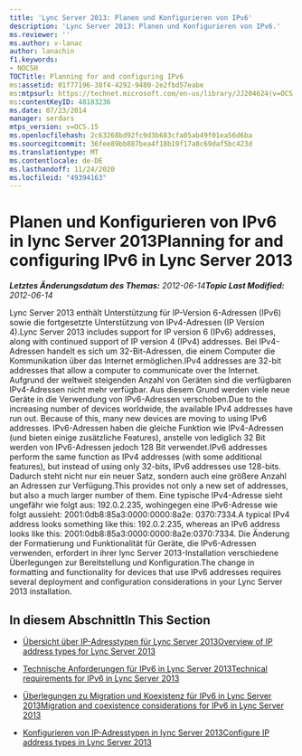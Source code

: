 ```yaml
---
title: 'Lync Server 2013: Planen und Konfigurieren von IPv6'
description: 'Lync Server 2013: Planen und Konfigurieren von IPv6.'
ms.reviewer: ''
ms.author: v-lanac
author: lanachin
f1.keywords:
- NOCSH
TOCTitle: Planning for and configuring IPv6
ms:assetid: 01f77196-38f4-4292-9480-2e2fbd57eabe
ms:mtpsurl: https://technet.microsoft.com/en-us/library/JJ204624(v=OCS.15)
ms:contentKeyID: 48183236
ms.date: 07/23/2014
manager: serdars
mtps_version: v=OCS.15
ms.openlocfilehash: 2c63268bd92fc9d3b683cfa05ab49f01ea56d6ba
ms.sourcegitcommit: 36fee89bb887bea4f18b19f17a8c69daf5bc423d
ms.translationtype: MT
ms.contentlocale: de-DE
ms.lasthandoff: 11/24/2020
ms.locfileid: "49394163"
---
```

# <a name="planning-for-and-configuring-ipv6-in-lync-server-2013"></a><span data-ttu-id="c57d9-103">Planen und Konfigurieren von IPv6 in lync Server 2013</span><span class="sxs-lookup"><span data-stu-id="c57d9-103">Planning for and configuring IPv6 in Lync Server 2013</span></span>

<div data-xmlns="http://www.w3.org/1999/xhtml">

<div class="topic" data-xmlns="http://www.w3.org/1999/xhtml" data-msxsl="urn:schemas-microsoft-com:xslt" data-cs="https://msdn.microsoft.com/">

<div data-asp="https://msdn2.microsoft.com/asp">



</div>

<div id="mainSection">

<div id="mainBody"><span data-ttu-id="c57d9-104">

<span> </span></span><span class="sxs-lookup"><span data-stu-id="c57d9-104">

<span> </span></span></span>

<span data-ttu-id="c57d9-105">_**Letztes Änderungsdatum des Themas:** 2012-06-14_</span><span class="sxs-lookup"><span data-stu-id="c57d9-105">_**Topic Last Modified:** 2012-06-14_</span></span>

<span data-ttu-id="c57d9-106">Lync Server 2013 enthält Unterstützung für IP-Version 6-Adressen (IPv6) sowie die fortgesetzte Unterstützung von IPv4-Adressen (IP Version 4).</span><span class="sxs-lookup"><span data-stu-id="c57d9-106">Lync Server 2013 includes support for IP version 6 (IPv6) addresses, along with continued support of IP version 4 (IPv4) addresses.</span></span> <span data-ttu-id="c57d9-107">Bei IPv4-Adressen handelt es sich um 32-Bit-Adressen, die einem Computer die Kommunikation über das Internet ermöglichen.</span><span class="sxs-lookup"><span data-stu-id="c57d9-107">IPv4 addresses are 32-bit addresses that allow a computer to communicate over the Internet.</span></span> <span data-ttu-id="c57d9-108">Aufgrund der weltweit steigenden Anzahl von Geräten sind die verfügbaren IPv4-Adressen nicht mehr verfügbar. Aus diesem Grund werden viele neue Geräte in die Verwendung von IPv6-Adressen verschoben.</span><span class="sxs-lookup"><span data-stu-id="c57d9-108">Due to the increasing number of devices worldwide, the available IPv4 addresses have run out. Because of this, many new devices are moving to using IPv6 addresses.</span></span> <span data-ttu-id="c57d9-109">IPv6-Adressen haben die gleiche Funktion wie IPv4-Adressen (und bieten einige zusätzliche Features), anstelle von lediglich 32 Bit werden von IPv6-Adressen jedoch 128 Bit verwendet.</span><span class="sxs-lookup"><span data-stu-id="c57d9-109">IPv6 addresses perform the same function as IPv4 addresses (with some additional features), but instead of using only 32-bits, IPv6 addresses use 128-bits.</span></span> <span data-ttu-id="c57d9-110">Dadurch steht nicht nur ein neuer Satz, sondern auch eine größere Anzahl an Adressen zur Verfügung.</span><span class="sxs-lookup"><span data-stu-id="c57d9-110">This provides not only a new set of addresses, but also a much larger number of them.</span></span> <span data-ttu-id="c57d9-111">Eine typische IPv4-Adresse sieht ungefähr wie folgt aus: 192.0.2.235, wohingegen eine IPv6-Adresse wie folgt aussieht: 2001:0db8:85a3:0000:0000:8a2e: 0370:7334.</span><span class="sxs-lookup"><span data-stu-id="c57d9-111">A typical IPv4 address looks something like this: 192.0.2.235, whereas an IPv6 address looks like this: 2001:0db8:85a3:0000:0000:8a2e:0370:7334.</span></span> <span data-ttu-id="c57d9-112">Die Änderung der Formatierung und Funktionalität für Geräte, die IPv6-Adressen verwenden, erfordert in ihrer lync Server 2013-Installation verschiedene Überlegungen zur Bereitstellung und Konfiguration.</span><span class="sxs-lookup"><span data-stu-id="c57d9-112">The change in formatting and functionality for devices that use IPv6 addresses requires several deployment and configuration considerations in your Lync Server 2013 installation.</span></span>

<div>

## <a name="in-this-section"></a><span data-ttu-id="c57d9-113">In diesem Abschnitt</span><span class="sxs-lookup"><span data-stu-id="c57d9-113">In This Section</span></span>

  - [<span data-ttu-id="c57d9-114">Übersicht über IP-Adresstypen für Lync Server 2013</span><span class="sxs-lookup"><span data-stu-id="c57d9-114">Overview of IP address types for Lync Server 2013</span></span>](lync-server-2013-overview-of-ip-address-types.md)

  - [<span data-ttu-id="c57d9-115">Technische Anforderungen für IPv6 in Lync Server 2013</span><span class="sxs-lookup"><span data-stu-id="c57d9-115">Technical requirements for IPv6 in Lync Server 2013</span></span>](lync-server-2013-technical-requirements-for-ipv6.md)

  - [<span data-ttu-id="c57d9-116">Überlegungen zu Migration und Koexistenz für IPv6 in Lync Server 2013</span><span class="sxs-lookup"><span data-stu-id="c57d9-116">Migration and coexistence considerations for IPv6 in Lync Server 2013</span></span>](lync-server-2013-migration-and-coexistence-considerations-for-ipv6.md)

  - [<span data-ttu-id="c57d9-117">Konfigurieren von IP-Adresstypen in lync Server 2013</span><span class="sxs-lookup"><span data-stu-id="c57d9-117">Configure IP address types in Lync Server 2013</span></span>](lync-server-2013-configure-ip-address-types.md)

<span data-ttu-id="c57d9-118"></div>

</div>

<span> </span>

</div>

</div>

</span><span class="sxs-lookup"><span data-stu-id="c57d9-118"></div>

</div>

<span> </span>

</div>

</div>

</span></span></div>

